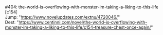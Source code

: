 #404: the-world-is-overflowing-with-monster-im-taking-a-liking-to-this-life [c154] <br/>
Jump: "https://www.novelupdates.com/extnu/4720046/" <br/>
Dest: "https://www.centinni.com/novel/the-world-is-overflowing-with-monster-im-taking-a-liking-to-this-life/c154-treasure-chest-once-again/"